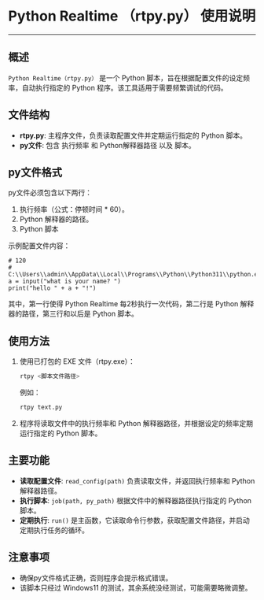 # Python Realtime （rtpy.py） 使用说明
---

## 概述

`Python Realtime（rtpy.py）` 是一个 Python 脚本，旨在根据配置文件的设定频率，自动执行指定的 Python 程序。该工具适用于需要频繁调试的代码。

## 文件结构

- **rtpy.py**: 主程序文件，负责读取配置文件并定期运行指定的 Python 脚本。
- **py文件**: 包含 执行频率 和 Python解释器路径 以及 脚本。

## py文件格式

py文件必须包含以下两行：
1. 执行频率（公式：停顿时间 * 60）。
2. Python 解释器的路径。
3. Python 脚本

示例配置文件内容：
```
# 120
# C:\\Users\\admin\\AppData\\Local\\Programs\\Python\\Python311\\python.exe
a = input("what is your name? ")
print("hello " + a + "!")
```
其中，第一行使得 Python Realtime 每2秒执行一次代码，第二行是 Python 解释器的路径，第三行和以后是 Python 脚本。

## 使用方法

1. 使用已打包的 EXE 文件（rtpy.exe）：
   ```bash
   rtpy <脚本文件路径>
   ```
   例如：
   ```bash
   rtpy text.py
   ```

2. 程序将读取文件中的执行频率和 Python 解释器路径，并根据设定的频率定期运行指定的 Python 脚本。

## 主要功能

- **读取配置文件**: `read_config(path)` 负责读取文件，并返回执行频率和 Python 解释器路径。
- **执行脚本**: `job(path, py_path)` 根据文件中的解释器路径执行指定的 Python 脚本。
- **定期执行**: `run()` 是主函数，它读取命令行参数，获取配置文件路径，并启动定期执行任务的循环。

## 注意事项

- 确保py文件格式正确，否则程序会提示格式错误。
- 该脚本只经过 Windows11 的测试，其余系统没经测试，可能需要略微调整。
